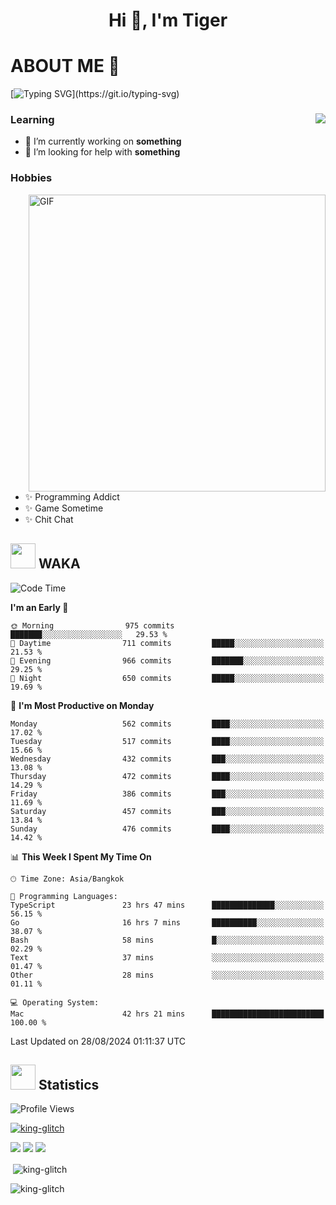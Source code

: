 <h1 align="center">Hi 👋, I'm Tiger</h1>




# ABOUT ME 💬

[![Typing SVG](https://readme-typing-svg.herokuapp.com?color=22F771&vCenter=true&lines=A+perssionate+developer+from+nowhere.)](https://git.io/typing-svg)

<div>
 <img align="right" src="https://spotify-github-profile.vercel.app/api/view?uid=12129734423&cover_image=false&theme=default&bar_color=22d016&bar_color_cover=true" />
 <h3>Learning</h3>
 
 <ul>
  <li>🔭 I’m currently working on <b>something</b></li>
  <li>🤝 I’m looking for help with <b>something</b></li>
 </ul>
 
</div>
<div>
 <h3>Hobbies</h3>
 <img align="right" height="475px"  alt="GIF" src="https://i.pinimg.com/originals/1f/b7/db/1fb7dbee557e5ed509f7517da8a84d58.gif" />
 <ul>
  <li>✨ Programming Addict</li>
  <li>✨ Game Sometime</li>
  <li>✨ Chit Chat</li>
 </ul>
 
</div>



## <img height="40" src="https://raw.githubusercontent.com/innng/innng/master/assets/kyubey.gif"/> WAKA

<!--START_SECTION:waka-->
![Code Time](http://img.shields.io/badge/Code%20Time-2%2C257%20hrs%2019%20mins-blue)

**I'm an Early 🐤** 

```text
🌞 Morning                975 commits         ███████░░░░░░░░░░░░░░░░░░   29.53 % 
🌆 Daytime                711 commits         █████░░░░░░░░░░░░░░░░░░░░   21.53 % 
🌃 Evening                966 commits         ███████░░░░░░░░░░░░░░░░░░   29.25 % 
🌙 Night                  650 commits         █████░░░░░░░░░░░░░░░░░░░░   19.69 % 
```
📅 **I'm Most Productive on Monday** 

```text
Monday                   562 commits         ████░░░░░░░░░░░░░░░░░░░░░   17.02 % 
Tuesday                  517 commits         ████░░░░░░░░░░░░░░░░░░░░░   15.66 % 
Wednesday                432 commits         ███░░░░░░░░░░░░░░░░░░░░░░   13.08 % 
Thursday                 472 commits         ████░░░░░░░░░░░░░░░░░░░░░   14.29 % 
Friday                   386 commits         ███░░░░░░░░░░░░░░░░░░░░░░   11.69 % 
Saturday                 457 commits         ███░░░░░░░░░░░░░░░░░░░░░░   13.84 % 
Sunday                   476 commits         ████░░░░░░░░░░░░░░░░░░░░░   14.42 % 
```


📊 **This Week I Spent My Time On** 

```text
🕑︎ Time Zone: Asia/Bangkok

💬 Programming Languages: 
TypeScript               23 hrs 47 mins      ██████████████░░░░░░░░░░░   56.15 % 
Go                       16 hrs 7 mins       ██████████░░░░░░░░░░░░░░░   38.07 % 
Bash                     58 mins             █░░░░░░░░░░░░░░░░░░░░░░░░   02.29 % 
Text                     37 mins             ░░░░░░░░░░░░░░░░░░░░░░░░░   01.47 % 
Other                    28 mins             ░░░░░░░░░░░░░░░░░░░░░░░░░   01.11 % 

💻 Operating System: 
Mac                      42 hrs 21 mins      █████████████████████████   100.00 % 
```


 Last Updated on 28/08/2024 01:11:37 UTC
<!--END_SECTION:waka-->
## <img height="40" src="https://raw.githubusercontent.com/innng/innng/master/assets/kyubey.gif"/> Statistics
![Profile Views](https://komarev.com/ghpvc/?username=king-glitch)  

<p align="left"> 
 <a href="https://github.com/ryo-ma/github-profile-trophy">
  <img src="https://github-profile-trophy.vercel.app/?username=king-glitch&theme=dracula" alt="king-glitch" />
 </a> </p>

![](https://github-profile-summary-cards.vercel.app/api/cards/profile-details?username=king-glitch&theme=dracula)
![](https://github-profile-summary-cards.vercel.app/api/cards/stats?username=king-glitch&theme=dracula) 
![](https://github-profile-summary-cards.vercel.app/api/cards/productive-time?username=king-glitch&theme=dracula)


<p>&nbsp;<img align="center" src="https://github-readme-stats.vercel.app/api?username=king-glitch&theme=dracula" alt="king-glitch" /></p>

<p><img align="center" src="https://github-readme-streak-stats.herokuapp.com/?user=king-glitch&theme=dracula" alt="king-glitch" /></p>
